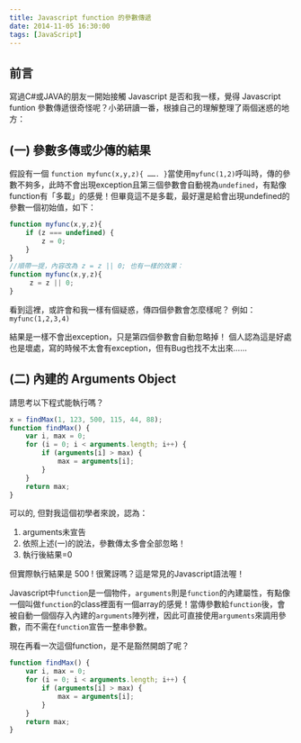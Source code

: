 ```yaml
---
title: Javascript function 的參數傳遞
date: 2014-11-05 16:30:00
tags: [JavaScript]
---
```


## 前言
寫過C#或JAVA的朋友一開始接觸 Javascript 是否和我一樣，覺得 Javascript funtion 參數傳遞很奇怪呢？小弟研讀一番，根據自己的理解整理了兩個迷惑的地方：
<!-- more -->

## (一) 參數多傳或少傳的結果

假設有一個 `function myfunc(x,y,z){ ……. }`當使用`myfunc(1,2)`呼叫時，傳的參數不夠多，此時不會出現exception且第三個參數會自動視為`undefined`，有點像function有「多載」的感覺！但畢竟這不是多載，最好還是給會出現undefined的參數一個初始值，如下：
```Javascript
function myfunc(x,y,z){
    if (z === undefined) {
        z = 0;
    }
}
//順帶一提，內容改為 z = z || 0; 也有一樣的效果：
function myfunc(x,y,z){   
     z = z || 0;  
}  
```
看到這裡，或許會和我一樣有個疑惑，傳四個參數會怎麼樣呢？
例如：`myfunc(1,2,3,4)`

結果是一樣不會出exception，只是第四個參數會自動忽略掉！
個人認為這是好處也是壞處，寫的時候不太會有exception，但有Bug也找不太出來……

## (二) 內建的 Arguments Object
請思考以下程式能執行嗎？
```Javascript
x = findMax(1, 123, 500, 115, 44, 88);
function findMax() {
    var i, max = 0;
    for (i = 0; i < arguments.length; i++) {
        if (arguments[i] > max) {
            max = arguments[i];
        }
    }
    return max;
}
```
可以的, 但對我這個初學者來說，認為：
1. arguments未宣告
2. 依照上述(一)的說法，參數傳太多會全部忽略！
3. 執行後結果=0

但實際執行結果是 500 !
很驚訝嗎？這是常見的Javascript語法喔！

Javascript中`function`是一個物件，`arguments`則是`function`的內建屬性，有點像一個叫做`function`的class裡面有一個array的感覺！當傳參數給`function`後，會被自動一個個存入內建的`arguments`陣列裡，因此可直接使用`arguments`來調用參數，而不需在`function`宣告一整串參數。

現在再看一次這個function，是不是豁然開朗了呢？
```Javascript
function findMax() {  
    var i, max = 0;  
    for (i = 0; i < arguments.length; i++) {  
        if (arguments[i] > max) {  
            max = arguments[i];  
        }  
    }  
    return max;  
}
```
